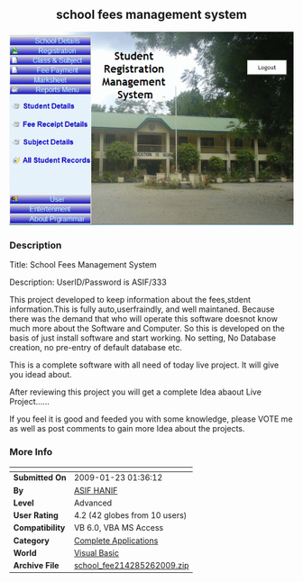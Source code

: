 ﻿<div align="center">

## school fees management system

<img src="PIC200926449135591.gif">
</div>

### Description

Title: School Fees Management System

Description: UserID/Password is ASIF/333

This project developed to keep information about the fees,stdent information.This is fully auto,userfraindly, and well maintaned. Because there was the demand that who will operate this software doesnot know much more about the Software and Computer. So this is developed on the basis of just install software and start working. No setting, No Database creation, no pre-entry of default database etc.

This is a complete software with all need of today live project. It will give you idead about.

After reviewing this project you will get a complete Idea abaout Live Project......

If you feel it is good and feeded you with some knowledge, please VOTE me as well as post comments to gain more Idea about the projects.
 
### More Info
 


<span>             |<span>
---                |---
**Submitted On**   |2009-01-23 01:36:12
**By**             |[ASIF HANIF](https://github.com/Planet-Source-Code/PSCIndex/blob/master/ByAuthor/asif-hanif.md)
**Level**          |Advanced
**User Rating**    |4.2 (42 globes from 10 users)
**Compatibility**  |VB 6\.0, VBA MS Access
**Category**       |[Complete Applications](https://github.com/Planet-Source-Code/PSCIndex/blob/master/ByCategory/complete-applications__1-27.md)
**World**          |[Visual Basic](https://github.com/Planet-Source-Code/PSCIndex/blob/master/ByWorld/visual-basic.md)
**Archive File**   |[school\_fee214285262009\.zip](https://github.com/Planet-Source-Code/asif-hanif-school-fees-management-system__1-71727/archive/master.zip)








